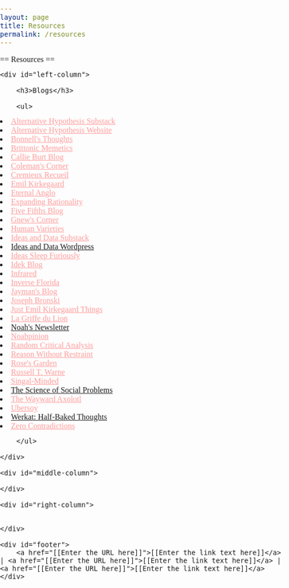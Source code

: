 ```yaml
---
layout: page
title: Resources
permalink: /resources
---
```


<html>
<head>
<meta http-equiv="Content-Type" content="text/html; charset=utf-8" >
<title>The Ascendant Socratic Blog</title>
<meta name="description" content="[[Enter your site description here]]" >
<meta name="keywords" content="[[Enter 5 to 10 keywords or phrases separated by commas]]" >
<style>
/*** reset ***/
html, body, div, span, h1, h2, h3, p, a, img, strong, ol, ul, li { margin: 0; padding: 0; border: 0; outline: 0; font-weight: inherit; font-style: inherit; font-size: 100%;	font-family: inherit; vertical-align: baseline; }

img {border: 0;}

/*** universal ***/

a {color: blue; font-weight: bold; text-decoration: none;}
	a:hover {text-decoration: underline;}

p {line-height: 1.3em}
	
ul, ol {margin: 0 40px 0 20px; list-style-type: none}
	ul li {margin: 0 0 0.8em; line-height: 1.3em}

h1 {margin: 10px auto; max-width: 1000px; font-size: 2.4em}
h3 {margin: 20px 40px 10px 20px; padding: 20px 0 0 0; border-top: 2px solid black; font-size: 1.6em}

/** main **/

body {font-size: 85%; font-family: Arial, Helvetica, sans-serif; line-height: 1; background-color: #FFFFE0}

#header {width: 100%; float: left; padding: 10px 0; text-align: center;}
	#header h1#page-name {margin: 0; font-size: 1px; text-indent: -9999px}
	#header h2 {max-width: 1000px; margin: 20px auto 0; padding: 10px 0 0 0; border-top: 2px solid black; font-size: 1.8em}
	#header p {margin: 0 auto 10px auto; padding: 20px 0 ;  max-width: 1000px; text-align: left}
		#header p img {float: left; margin: 0 8px 8px 0; max-width: 200px}
	#header span {max-width: 1000px; font-size: 1.2em; margin: 0 auto; padding: 10px 0 0 0; display: block; border-top: 2px solid black; font-weight: bold; text-align: center; clear: both}

#left-column, #middle-column, #right-column {float: left; margin: 20px 0; }	
#left-column {width: 33%}
#middle-column {width: 33%} 
#right-column {width: 33%}

#footer {width: 100%; float: left; padding: 20px 0; text-align: center; font-size: 0.9em;}

</style>
</head>

<body>

== Resources ==
    
    <div id="left-column">

        <h3>Blogs</h3>
        
        <ul>

<li><a href="https://thealternativehypothesis.substack.com/archive" style="color: #ff9b9b;">Alternative Hypothesis Substack</a></li>
<li><a href="https://web.archive.org/web/20220531093112/https://thealternativehypothesis.org/index.php/about-the-alternative-hypothesis/" style="color: #ff9b9b;">Alternative Hypothesis Website</a></li>
<li><a href="https://destinygg.substack.com/" style="color: #ff9b9b;">Bonnell's Thoughts</a></li>
<li><a href="https://brittonicmemetics.wordpress.com/" style="color: #ff9b9b;">Brittonic Memetics</a></li>
<li><a href="https://callieburt.org/" style="color: #ff9b9b;">Callie Burt Blog</a></li>
<li><a href="https://colemanhughes.substack.com/" style="color: #ff9b9b;">Coleman's Corner</a></li>
<li><a href="https://www.cremieux.xyz/" style="color: #ff9b9b;">Cremieux Recueil</a></li>
<li><a href="https://front.emilkirkegaard.dk/" style="color: #ff9b9b;">Emil Kirkegaard</a></li>
<li><a href="https://eternalanglo.com/" style="color: #ff9b9b;">Eternal Anglo</a></li>
<li><a href="https://expandingrationality.substack.com/" style="color: #ff9b9b;">Expanding Rationality</a></li>
<li><a href="https://fivefifthsblog.substack.com/" style="color: #ff9b9b;">Five Fifths Blog</a></li>
<li><a href="https://gnew.substack.com/archive" style="color: #ff9b9b;">Gnew's Corner</a></li>
<li><a href="https://humanvarieties.org/" style="color: #ff9b9b;">Human Varieties</a></li>
<li><a href="https://seanlast.substack.com/archive" style="color: #ff9b9b;">Ideas and Data Substack</a></li>
<li><a href="https://ideasanddata.wordpress.com/">Ideas and Data Wordpress</a></li>
<li><a href="https://ideassleepfuriously.substack.com/" style="color: #ff9b9b;">Ideas Sleep Furiously</a></li>
<li><a href="https://medium.com/@Idek" style="color: #ff9b9b;">Idek Blog</a></li>
<li><a href="https://substack.com/@infrared" style="color: #ff9b9b;">Infrared</a></li>
<li><a href="https://inverseflorida.substack.com/" style="color: #ff9b9b;">Inverse Florida</a></li>
<li><a href="https://jaymans.wordpress.com/" style="color: #ff9b9b;">Jayman's Blog</a></li>
<li><a href="https://substack.com/@josephbronski" style="color: #ff9b9b;">Joseph Bronski</a></li>
<li><a href="https://kirkegaard.substack.com/" style="color: #ff9b9b;">Just Emil Kirkegaard Things</a></li>
<li><a href="http://www.lagriffedulion.f2s.com/index.html" style="color: #ff9b9b;">La Griffe du Lion</a></li>
<li><a href="https://noahcarl.substack.com/archive?sort=new">Noah's Newsletter</a></li>
<li><a href="https://www.noahpinion.blog/archive" style="color: #ff9b9b;">Noahpinion</a></li>
<li><a href="https://randomcriticalanalysis.com/" style="color: #ff9b9b;">Random Critical Analysis</a></li>
<li><a href="https://reasonwithoutrestraint.com/" style="color: #ff9b9b;">Reason Without Restraint</a></li>
<li><a href="https://rosewrist.substack.com/" style="color: #ff9b9b;">Rose's Garden</a></li>
<li><a href="https://russellwarne.com/" style="color: #ff9b9b;">Russell T. Warne</a></li>
<li><a href="https://jessesingal.substack.com/?utm_source=homepage_recommendations&utm_campaign=1111741" style="color: #ff9b9b;">Singal-Minded</a></li>
<li><a href="https://scienceofsocialproblems.com/blog/">The Science of Social Problems</a></li>
<li><a href="https://thewaywardaxolotl.blogspot.com/" style="color: #ff9b9b;">The Wayward Axolotl</a></li>
<li><a href="https://ubersoy.substack.com/" style="color: #ff9b9b;">Ubersoy</a></li>
<li><a href="https://werkat.substack.com/">Werkat: Half-Baked Thoughts</a></li>
<li><a href="https://zerocontradictions.net/" style="color: #ff9b9b;">Zero Contradictions</a></li>

        </ul>
        
    </div>
    
    <div id="middle-column">

    </div>
    
    <div id="right-column">
    

    </div>
    
    <div id="footer">
		<a href="[[Enter the URL here]]">[[Enter the link text here]]</a> | <a href="[[Enter the URL here]]">[[Enter the link text here]]</a> | <a href="[[Enter the URL here]]">[[Enter the link text here]]</a>
    </div>
    
</body>
</html>
